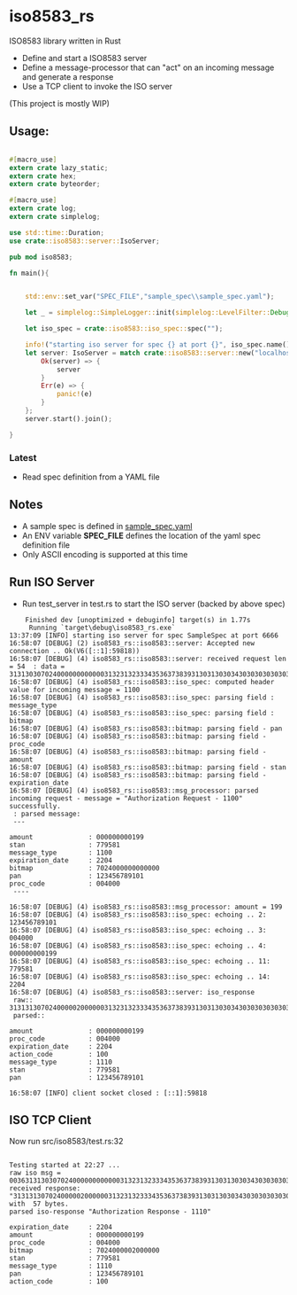 # iso8583_rs
ISO8583 library written in Rust 

* Define and start a ISO8583 server
* Define a message-processor that can "act" on an incoming message and generate a response
* Use a TCP client to invoke the ISO server

(This project is mostly WIP) 


## Usage: 
``` rust

#[macro_use]
extern crate lazy_static;
extern crate hex;
extern crate byteorder;

#[macro_use]
extern crate log;
extern crate simplelog;

use std::time::Duration;
use crate::iso8583::server::IsoServer;

pub mod iso8583;

fn main(){


    std::env::set_var("SPEC_FILE","sample_spec\\sample_spec.yaml");

    let _ = simplelog::SimpleLogger::init(simplelog::LevelFilter::Debug, simplelog::Config::default());

    let iso_spec = crate::iso8583::iso_spec::spec("");

    info!("starting iso server for spec {} at port {}", iso_spec.name(), 6666);
    let server: IsoServer = match crate::iso8583::server::new("localhost:6666".to_string(), iso_spec) {
        Ok(server) => {
            server
        }
        Err(e) => {
            panic!(e)
        }
    };
    server.start().join();

}


```

###  Latest
* Read spec definition from a YAML file

## Notes
* A sample spec is defined in [sample_spec.yaml](sample_spec/sample_spec.yaml)
* An ENV variable **SPEC_FILE** defines the location of the yaml spec definition file 
* Only ASCII encoding is supported at this time

## Run ISO Server
* Run test_server in test.rs to start the ISO server (backed by above spec)

```
    Finished dev [unoptimized + debuginfo] target(s) in 1.77s
     Running `target\debug\iso8583_rs.exe`
13:37:09 [INFO] starting iso server for spec SampleSpec at port 6666
16:58:07 [DEBUG] (2) iso8583_rs::iso8583::server: Accepted new connection .. Ok(V6([::1]:59818))
16:58:07 [DEBUG] (4) iso8583_rs::iso8583::server: received request len = 54  : data = 313130307024000000000000313231323334353637383931303130303430303030303030303030303031393937373935383132323034
16:58:07 [DEBUG] (4) iso8583_rs::iso8583::iso_spec: computed header value for incoming message = 1100
16:58:07 [DEBUG] (4) iso8583_rs::iso8583::iso_spec: parsing field : message_type
16:58:07 [DEBUG] (4) iso8583_rs::iso8583::iso_spec: parsing field : bitmap
16:58:07 [DEBUG] (4) iso8583_rs::iso8583::bitmap: parsing field - pan
16:58:07 [DEBUG] (4) iso8583_rs::iso8583::bitmap: parsing field - proc_code
16:58:07 [DEBUG] (4) iso8583_rs::iso8583::bitmap: parsing field - amount
16:58:07 [DEBUG] (4) iso8583_rs::iso8583::bitmap: parsing field - stan
16:58:07 [DEBUG] (4) iso8583_rs::iso8583::bitmap: parsing field - expiration_date
16:58:07 [DEBUG] (4) iso8583_rs::iso8583::msg_processor: parsed incoming request - message = "Authorization Request - 1100" successfully. 
 : parsed message: 
 --- 
 
amount              : 000000000199 
stan                : 779581 
message_type        : 1100 
expiration_date     : 2204 
bitmap              : 7024000000000000 
pan                 : 123456789101 
proc_code           : 004000  
 ----

16:58:07 [DEBUG] (4) iso8583_rs::iso8583::msg_processor: amount = 199
16:58:07 [DEBUG] (4) iso8583_rs::iso8583::iso_spec: echoing .. 2: 123456789101
16:58:07 [DEBUG] (4) iso8583_rs::iso8583::iso_spec: echoing .. 3: 004000
16:58:07 [DEBUG] (4) iso8583_rs::iso8583::iso_spec: echoing .. 4: 000000000199
16:58:07 [DEBUG] (4) iso8583_rs::iso8583::iso_spec: echoing .. 11: 779581
16:58:07 [DEBUG] (4) iso8583_rs::iso8583::iso_spec: echoing .. 14: 2204
16:58:07 [DEBUG] (4) iso8583_rs::iso8583::server: iso_response 
 raw:: 313131307024000002000000313231323334353637383931303130303430303030303030303030303031393937373935383132323034313030, 
 parsed:: 
 
amount              : 000000000199 
proc_code           : 004000 
expiration_date     : 2204 
action_code         : 100 
message_type        : 1110 
stan                : 779581 
pan                 : 123456789101  
 
16:58:07 [INFO] client socket closed : [::1]:59818

``` 

## ISO TCP Client

Now run src/iso8583/test.rs:32

```

Testing started at 22:27 ...
raw iso msg = 0036313130307024000000000000313231323334353637383931303130303430303030303030303030303031393937373935383132323034
received response:  "313131307024000002000000313231323334353637383931303130303430303030303030303030303031393937373935383132323034313030" with  57 bytes.
parsed iso-response "Authorization Response - 1110" 
 
expiration_date     : 2204 
amount              : 000000000199 
proc_code           : 004000 
bitmap              : 7024000002000000 
stan                : 779581 
message_type        : 1110 
pan                 : 123456789101 
action_code         : 100  

```

